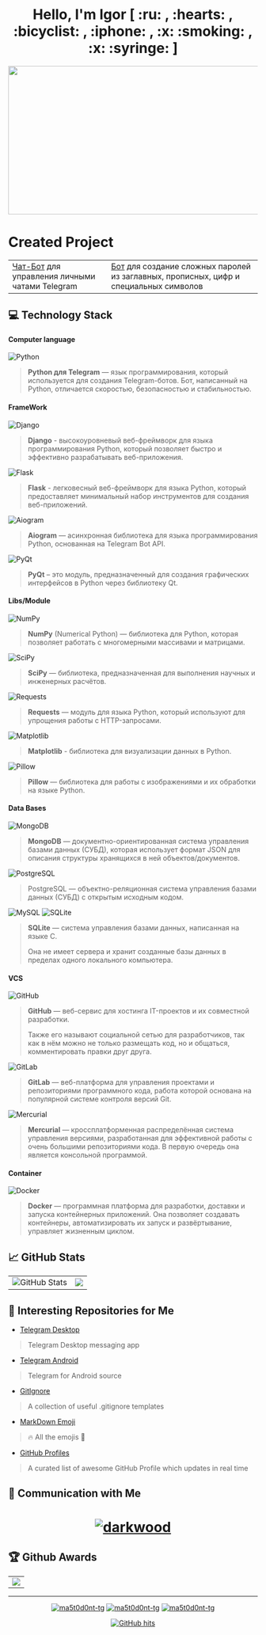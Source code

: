 <!-- START T E X T -->

<h1 align="center">
  Hello, I'm Igor 
  [ :ru: , :hearts: , :bicyclist: , :iphone: , :x: :smoking: , :x: :syringe: ]
</h1>

<!-- END T E X T -->


<!-- START G I F -->

<div align="center">
  <img src="https://media.giphy.com/media/dWesBcTLavkZuG35MI/giphy.gif" width="600" height="300"/>
</div>

<!-- END G I F -->


<!-- START [S E C T I O N] Created Project -->

# Created Project

<div align="center">
  <table border="0">
    <tr>
      <td>
        <a href="https://github.com/ma5t0d0nt-tg/Telegram-Chat-Bot/blob/master/README.md">Чат-Бот</a> для управления 
        личными чатами Telegram
      </td>
      <td>
        <a href="https://github.com/ma5t0d0nt-tg/Telegram-Generate-Password-Bot/blob/master/README.md">Бот</a> 
        для создание сложных паролей из заглавных, прописных, цифр и специальных символов
      </td>
    </tr>
  </table>
</div>

<!-- END [S E C T I O N] Created Project -->


<!-- START [S E C T I O N] Technology stack -->

## :computer: Technology Stack

#### Computer language

![Python](https://img.shields.io/badge/-Python-black?style=flat-square&logo=Python)

> **Python для Telegram** — язык программирования, который используется для создания Telegram-ботов.
Бот, написанный на Python, отличается скоростью, безопасностью и стабильностью.

#### FrameWork

![Django](https://img.shields.io/badge/-Django-black?style=flat-square&logo=django)

> **Django** - высокоуровневый веб-фреймворк для языка программирования Python, который позволяет быстро и эффективно 
> разрабатывать веб-приложения.

![Flask](https://img.shields.io/badge/-Flask-black?style=flat-square&logo=flask)

> **Flask** - легковесный веб-фреймворк для языка Python, который предоставляет минимальный набор инструментов 
> для создания веб-приложений.

![Aiogram](https://img.shields.io/badge/-Aiogram-black?style=flat-square&logo=Aiogram)

> **Aiogram** — асинхронная библиотека для языка программирования Python, основанная на Telegram Bot API.

![PyQt](https://img.shields.io/badge/-PyQt-black?style=flat-square&logo=PyQt)

> **PyQt** – это модуль, предназначенный для создания графических интерфейсов в Python через библиотеку Qt.

#### Libs/Module

![NumPy](https://img.shields.io/badge/-NumPy-black?style=flat-square&logo=numpy)

> **NumPy** (Numerical Python) — библиотека для Python, которая позволяет работать с многомерными 
массивами и матрицами.

![SciPy](https://img.shields.io/badge/-SciPy-black?style=flat-square&logo=scipy)

> **SciPy** — библиотека, предназначенная для выполнения научных и инженерных расчётов.

![Requests](https://img.shields.io/badge/-Requests-black?style=flat-square&logo=requests)

> **Requests** — модуль для языка Python, который используют для упрощения работы с HTTP-запросами.

![Matplotlib](https://img.shields.io/badge/-Matplotlib-black?style=flat-square&logo=matplotlib)

> **Matplotlib** - библиотека для визуализации данных в Python.

![Pillow](https://img.shields.io/badge/-Pillow-black?style=flat-square&logo=pillow)

> **Pillow** — библиотека для работы с изображениями и их обработки на языке Python.

#### Data Bases

![MongoDB](https://img.shields.io/badge/-MongoDB-black?style=flat-square&logo=mongodb)

> **MongoDB** — документно-ориентированная система управления базами данных (СУБД), которая использует формат JSON 
> для описания структуры хранящихся в ней объектов/документов.

![PostgreSQL](https://img.shields.io/badge/-PostgreSQL-black?style=flat-square&logo=postgresql)

> PostgreSQL — объектно-реляционная система управления базами данных (СУБД) с открытым исходным кодом.

![MySQL](https://img.shields.io/badge/-MySQL-black?style=flat-square&logo=mysql)
![SQLite](https://img.shields.io/badge/-SQLite-black?style=flat-square&logo=sqlite)

> **SQLite** — система управления базами данных, написанная на языке C. 
> 
>Она не имеет сервера и хранит созданные базы данных в пределах одного локального компьютера.

#### VCS

![GitHub](https://img.shields.io/badge/-GitHub-black?style=flat-square&logo=github)

> **GitHub** — веб-сервис для хостинга IT-проектов и их совместной разработки. 
> 
> Также его называют социальной сетью для разработчиков, так как в нём можно не только размещать код, но и общаться, 
> комментировать правки друг друга.

![GitLab](https://img.shields.io/badge/-GitLab-black?style=flat-square&logo=gitlab)

> **GitLab** — веб-платформа для управления проектами и репозиториями программного кода, работа которой основана 
> на популярной системе контроля версий Git.

![Mercurial](https://img.shields.io/badge/-Mercurial(Hg)-black?style=flat-square&logo=mercurial)

> **Mercurial** — кроссплатформенная распределённая система управления версиями, разработанная для эффективной 
> работы с очень большими репозиториями кода. В первую очередь она является консольной программой.

#### Container

![Docker](https://img.shields.io/badge/-Docker-black?style=flat-square&logo=docker)

> **Docker** — программная платформа для разработки, доставки и запуска контейнерных приложений. Она позволяет 
> создавать контейнеры, автоматизировать их запуск и развёртывание, управляет жизненным циклом.

<!-- END [S E C T I O N] Technology stack -->


<!-- START [S E C T I O N] GitHub Stats -->

## :chart_with_upwards_trend: GitHub Stats

<div align="center">
  <table border="0">
    <tr>
      <td>
        <img src="https://github-readme-stats.vercel.app/api?username=ma5t0d0nt-tg&show_icons=true&count_private=true&theme=one_dark_pro" alt="GitHub Stats"/>
      </td>
      <td>
        <img src = "https://github-readme-stats.vercel.app/api/top-langs/?username=ma5t0d0nt-tg&layout=compact&theme=one_dark_pro">
      </td>
    </tr>
  </table>
</div>

<!-- END [S E C T I O N] GitHub Stats -->

<!-- START [S E C T I O N] Interesting Repositories for Me -->

## :open_file_folder: Interesting Repositories for Me

* [Telegram Desktop](https://github.com/ma5t0d0nt-tg/TelegramDesktop) 
> Telegram Desktop messaging app

* [Telegram Android](https://github.com/ma5t0d0nt-tg/Telegram) 
> Telegram for Android source

* [GitIgnore](https://github.com/ma5t0d0nt-tg/gitignore)
> A collection of useful .gitignore templates

* [MarkDown Emoji](https://github.com/ma5t0d0nt-tg/markdown-emojis) 
> 🔥 All the emojis 🎉

* [GitHub Profiles](https://github.com/ma5t0d0nt-tg/awesome-github-profile-readme) 
> A curated list of awesome GitHub Profile which updates in real time

<!-- END [S E C T I O N] Interesting Repositories for Me -->

<!-- START [S E C T I O N] Communication with me -->

## :link: Communication with Me

<h1 align="center">
  <a href="https://t.me/m/QidnFEAvNzBi">
      <!-- Telegram -->
      <img src="https://img.icons8.com/?size=100&id=Sz6lu91x9jqC&format=png&color=000000" alt="darkwood"/>
    </a>
</h1>

<!-- END [S E C T I O N] Communication with me -->


<!-- START [S E C T I O N] GitHub awards -->

## :trophy: Github Awards

<div align="center">
  <table>
    <tr>
      <td>
        <img src="https://github-trophies.vercel.app/?username=ma5t0d0nt-tg&rank=SECRET,SSS,SS,S,AAA,AA&row=1&column=3&theme=gruvbox">
      </td>
    </tr>
  </table>
</div>

<!-- END [S E C T I O N] GitHub awards -->


<hr>


<!-- START [S E C T I O N] count visits and date profile update -->

<p align="center">
  <a href="https://github.com/ma5t0d0nt-tg" target="_blank"><img alt="ma5t0d0nt-tg" src="https://img.shields.io/github/followers/ma5t0d0nt-tg.svg?style=social&label=Follow&maxAge=2592000"/></a>
  <a href="https://github.com/ma5t0d0nt-tg" target="_blank"><img alt="ma5t0d0nt-tg" src="https://img.shields.io/github/watchers/ma5t0d0nt-tg/ma5t0d0nt-tg.svg"/></a>
  <a href="https://github.com/ma5t0d0nt-tg" target="_blank"><img alt="ma5t0d0nt-tg" src="https://img.shields.io/github/stars/ma5t0d0nt-tg/ma5t0d0nt-tg.svg"/></a>
</p>

<p align="center">
  <a href="https://github.com/ma5t0d0nt-tg/ma5t0d0nt-tg" target="_blank"><img alt="GitHub hits" src="https://img.shields.io/github/last-commit/ma5t0d0nt-tg/ma5t0d0nt-tg?label=Profile%20Updated&style=flat-square"></a>
</p>

<!-- END [S E C T I O N] count visits and date profile update -->
